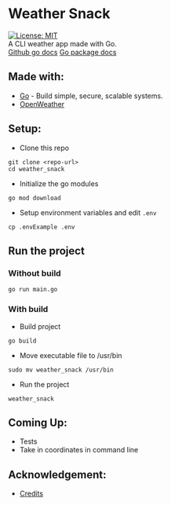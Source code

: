 # Weather Snack
[![License: MIT](https://img.shields.io/badge/License-MIT-yellow.svg)](https://opensource.org/licenses/MIT)<br/>
A CLI weather app made with Go.<br/>
[Github go docs](https://github.com/golang/tools/blob/master/gopls/doc/workspace.md)
[Go package docs](https://pkg.go.dev/)


## Made with:
- [Go](https://go.dev/) - Build simple, secure, scalable systems.
- [OpenWeather](https://openweathermap.org/)


## Setup:
* Clone this repo
```
git clone <repo-url>
cd weather_snack
```

* Initialize the go modules
```
go mod download
```

* Setup environment variables and edit `.env`
```
cp .envExample .env
```

## Run the project 
### Without build
```
go run main.go
```

### With build
* Build project
```
go build
```

* Move executable file to /usr/bin
```
sudo mv weather_snack /usr/bin
```

* Run the project
```
weather_snack
```

## Coming Up:
* Tests
* Take in coordinates in command line

## Acknowledgement:
* [Credits](https://www.youtube.com/watch?v=zPYjfgxYO7k)